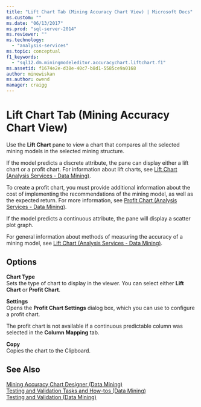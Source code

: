 ```yaml
---
title: "Lift Chart Tab (Mining Accuracy Chart View) | Microsoft Docs"
ms.custom: ""
ms.date: "06/13/2017"
ms.prod: "sql-server-2014"
ms.reviewer: ""
ms.technology: 
  - "analysis-services"
ms.topic: conceptual
f1_keywords: 
  - "sql12.dm.miningmodeleditor.accuracychart.liftchart.f1"
ms.assetid: f1674e2e-d38e-40c7-b8d1-5585ce9a0168
author: minewiskan
ms.author: owend
manager: craigg
---
```

# Lift Chart Tab (Mining Accuracy Chart View)
  Use the **Lift Chart** pane to view a chart that compares all the selected mining models in the selected mining structure.  
  
 If the model predicts a discrete attribute, the pane can display either a lift chart or a profit chart. For information about lift charts, see [Lift Chart &#40;Analysis Services - Data Mining&#41;](data-mining/lift-chart-analysis-services-data-mining.md).  
  
 To create a profit chart, you must provide additional information about the cost of implementing the recommendations of the mining model, as well as the expected return. For more information, see [Profit Chart &#40;Analysis Services - Data Mining&#41;](data-mining/profit-chart-analysis-services-data-mining.md).  
  
 If the model predicts a continuous attribute, the pane will display a scatter plot graph.  
  
 For general information about methods of measuring the accuracy of a mining model, see [Lift Chart &#40;Analysis Services - Data Mining&#41;](data-mining/lift-chart-analysis-services-data-mining.md).  
  
## Options  
 **Chart Type**  
 Sets the type of chart to display in the viewer. You can select either **Lift Chart** or **Profit Chart**.  
  
 **Settings**  
 Opens the **Profit Chart Settings** dialog box, which you can use to configure a profit chart.  
  
 The profit chart is not available if a continuous predictable column was selected in the **Column Mapping** tab.  
  
 **Copy**  
 Copies the chart to the Clipboard.  
  
## See Also  
 [Mining Accuracy Chart Designer &#40;Data Mining&#41;](mining-accuracy-chart-designer-data-mining.md)   
 [Testing and Validation Tasks and How-tos &#40;Data Mining&#41;](data-mining/testing-and-validation-tasks-and-how-tos-data-mining.md)   
 [Testing and Validation &#40;Data Mining&#41;](data-mining/testing-and-validation-data-mining.md)  
  
  
